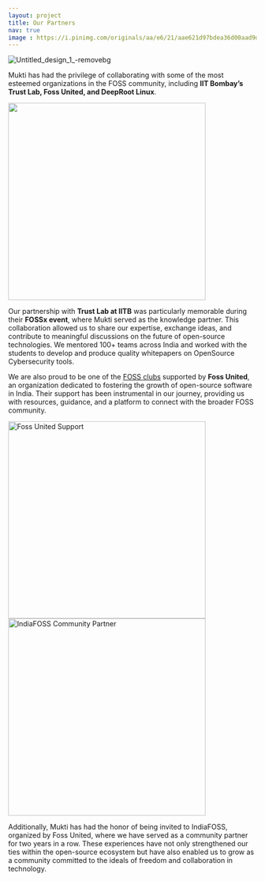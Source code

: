 ```yaml
---
layout: project
title: Our Partners
nav: true
image : https://i.pinimg.com/originals/aa/e6/21/aae621d97bdea36d00aad9db5837b598.jpg
---
```

![Untitled_design_1_-removebg](https://github.com/user-attachments/assets/1c585e3b-d8a1-4835-a84a-dd787a16b56e)

Mukti has had the privilege of collaborating with some of the most esteemed organizations in the FOSS community, including **IIT Bombay’s Trust Lab, Foss United, and DeepRoot Linux**.


<img src="https://github.com/user-attachments/assets/3a56f43c-d281-4788-b84c-011782a95b7d" width="400">


Our partnership with **Trust Lab at IITB** was particularly memorable during their **FOSSx event**, where Mukti served as the knowledge partner. This collaboration allowed us to share our expertise, exchange ideas, and contribute to meaningful discussions on the future of open-source technologies. We mentored 100+ teams across India and worked with the students to develop and produce quality whitepapers on OpenSource Cybersecurity tools.



We are also proud to be one of the [FOSS clubs](https://fossunited.org/clubs/mukti) supported by **Foss United**, an organization dedicated to fostering the growth of open-source software in India. Their support has been instrumental in our journey, providing us with resources, guidance, and a platform to connect with the broader FOSS community.


<img src="https://github.com/user-attachments/assets/2e3d052a-fb16-412e-a107-aaf3e9526221" alt="Foss United Support" width="400"/>
<br>
<img src="https://github.com/user-attachments/assets/f913e1e8-0a19-49ff-9497-71b4d1bba244" alt="IndiaFOSS Community Partner" width="400"/>

Additionally, Mukti has had the honor of being invited to IndiaFOSS, organized by Foss United, where we have served as a community partner for two years in a row. These experiences have not only strengthened our ties within the open-source ecosystem but have also enabled us to grow as a community committed to the ideals of freedom and collaboration in technology.
